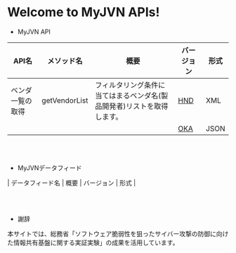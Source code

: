 # Welcome to MyJVN APIs!

* MyJVN API

| API名 | メソッド名 | 概要 | バージョン | 形式 |
| ---- | ---- | ---- | ---- | ---- | 
| ベンダ一覧の取得 | getVendorList | フィルタリング条件に当てはまるベンダ名(製品開発者)リストを取得します。 | [ HND ](getVendorList_api_hnd.md) | XML | 
| | | | [ OKA ](getVendorList_api_oka.md) | JSON | 

<br>
<br>

* MyJVNデータフィード

| データフィード名 | 概要 | バージョン | 形式 |

<br>
<br>




* 謝辞

本サイトでは、総務省「ソフトウェア脆弱性を狙ったサイバー攻撃の防御に向けた情報共有基盤に関する実証実験」の成果を活用しています。 
